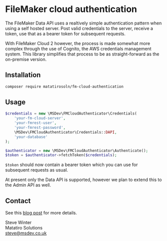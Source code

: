 # FileMaker cloud authentication #

The FileMaker Data API uses a realtively simple authentication pattern when using a self hosted server. Post valid credentials to the server, receive a token, use that as a bearer token for subsequent requests.

With FileMaker Cloud 2 however, the process is made somewhat more complex through the use of Cognito, the AWS credentials management system. This library simplifies that process to be as straight-forward as the on-premise version. 

## Installation ##

```bash
composer require matatirosoln/fm-cloud-authentication
```
## Usage ##

```php
$credentials = new \MSDev\FMCloudAuthenticator\Credentials(
    'your-fm-cloud-server',
    'your-fmrest-user',
    'your-fmrest-password',
    \MSDev\FMCloudAuthenticator\Credentials::DAPI,
    'your-database'
);

$authenticator = new \MSDev\FMCloudAuthenticator\Authenticate();
$token = $authenticator->fetchToken($credentials);
```
`$token` should now contain a bearer token which you can use for subsequent requests as usual. 
 
At present only the Data API is supported, however we plan to extend this to the Admin API as well.

## Contact ##

See this [blog post](https://msdev.co.uk/fm-cloud-authentication) for more details.

Steve Winter  
Matatiro Solutions  
steve@msdev.co.uk